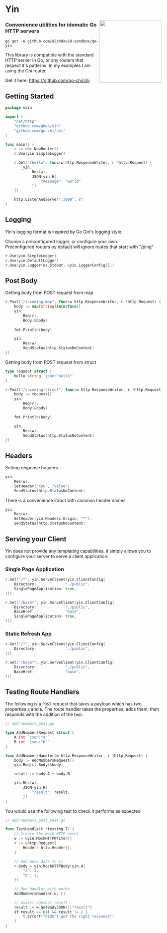 
# Yin

<img align="right" width="200px" src="https://qkgo.github.io/yin/yin.jpg">

### Convenience utilities for idomatic Go HTTP servers

```
go get -u github.com/alshdavid-sandbox/go-yin
```

This library is compatible with the standard HTTP server in Go, 
or any routers that respect it's patterns. 
In my examples I am using the Chi router.

Get it here: https://github.com/go-chi/chi

## Getting Started

```Go
package main

import (
    "net/http"
    "github.com/qkgo/yin"
    "github.com/go-chi/chi"
)

func main() {
    r := chi.NewRouter()
    r.Use(yin.SimpleLogger)

    r.Get("/hello", func(w http.ResponseWriter, r *http.Request) {
        yin.
            Res(w).
            JSON(yin.H{
                "message": "world"
            })
    })

    http.ListenAndServe(":3000", r)
}
```


## Logging

Yin's logging format is inspired by Go Gin's logging style.

Choose a preconfigured logger, or configure your own.<br>
Preconfigured routers by default will ignore routes that start with "/ping"

```Go
r.Use(yin.SimpleLogger)
r.Use(yin.DefaultLogger)
r.Use(yin.Logger(os.Stdout, &yin.LoggerConfig{}))
```

## Post Body

Getting body from POST request from map
```Go
r.Post("/incoming-map", func(w http.ResponseWriter, r *http.Request) {
    body := map[string]interface{}
    yin.
        Req(r).
        Body(&body)
    
    fmt.Println(body)

    yin.
        Res(w).
        SendStatus(http.StatusNoContent)
})
```

Getting body from POST request from struct
```Go
type request struct {
    Hello string `json:"hello"`
}

r.Post("/incoming-struct", func(w http.ResponseWriter, r *http.Request) {
    body := request{}
    yin.
        Req(r).
        Body(&body)

    fmt.Println(body)

    yin.
        Res(w).
        SendStatus(http.StatusNoContent)
})
```

## Headers

Setting response headers

```Go
yin.
    Res(w).
    SetHeader("Key", "Value").
    SendStatus(http.StatusNoContent)
```

There is a convenience struct with common header names

```Go
yin.
    Res(w).
    SetHeader(yin.Headers.Origin, "*").
    SendStatus(http.StatusNoContent)
```

## Serving your Client

Yin does not provide any templating capabilities, it simply allows you to configure
your server to serve a client application.

### Single Page Application

```Go
r.Get("/*", yin.ServeClient(yin.ClientConfig{
    Directory:             "./public",
    SinglePageApplication: true,
}))
```

```Go
r.Get("/base*", yin.ServeClient(yin.ClientConfig{
    Directory:             "./public",
    BaseHref:              "base",
    SinglePageApplication: true,
}))
```

### Static Refresh App

```Go
r.Get("/*", yin.ServeClient(yin.ClientConfig{
    Directory:             "./public",
}))
```

```Go
r.Get("/base*", yin.ServeClient(yin.ClientConfig{
    Directory:             "./public",
    BaseHref:              "base",
}))
```

## Testing Route Handlers

The following is a `POST` request that takes a payload which 
has two properties `a` and `b`. The route handler takes the properties,
adds them, then responds with the addition of the two. 

```Go
// add-numbers_post.go

type AddNumbersRequest struct {
    A int `json:"a"`
    B int `json:"b"`
}

func AddNumbersHandler(w http.ResponseWriter, r *http.Request) {
    body := AddNumbersRequest{}
    yin.Req(r).Body(&body)

    result := body.A + body.B

    yin.Res(w).
        JSON(yin.H{
            "result": result,
        })
}
```

You would use the following test to check it performs as expected

```Go
// add-numbers_post_test.go

func TestHandle(t *testing.T) {
    // Create the mock HTTP event
    w := &yin.MockHTTPWriter{}
    r := &http.Request{
        Header: http.Header{},
    }

    // Add mock data to it
    r.Body = yin.MockHTTPBody(yin.H{
        "a": 1,
        "b": 1,
    })

    // Run handler with mocks
    AddNumbersHandler(w, r)

    // Assert against result
    result := w.GetBodyJSON()["result"]
    if result == nil && result != 2 {
        t.Errorf("Didn't get the right response")
    }
}
```
